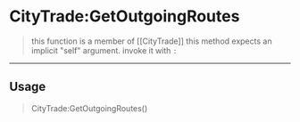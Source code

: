 # CityTrade:GetOutgoingRoutes
> this function is a member of [[CityTrade]]
> this method expects an implicit "self" argument. invoke it with `:`
-----
## Usage
> CityTrade:GetOutgoingRoutes()
